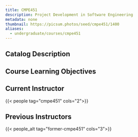 ```yaml
---
title: CMPE451
description: Project Development in Software Engineering
metadata: none
thumbnail: https://picsum.photos/seed/cmpe451/1400
aliases:
  - undergraduate/courses/cmpe451
---
```


## Catalog Description

## Course Learning Objectives

## Current Instructor

{{< people tag="cmpe451" cols="2">}}

## Previous Instructors

{{< people_alt tag="former-cmpe451" cols="3">}}
